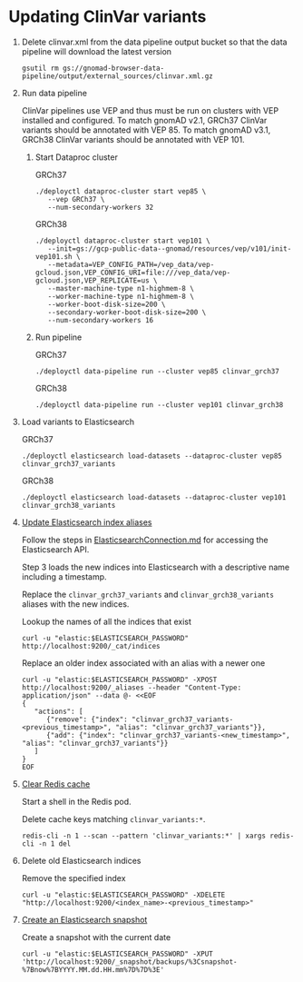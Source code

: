 # Updating ClinVar variants

1. Delete clinvar.xml from the data pipeline output bucket so that the data pipeline will download the latest version

   ```
   gsutil rm gs://gnomad-browser-data-pipeline/output/external_sources/clinvar.xml.gz
   ```

2. Run data pipeline

   ClinVar pipelines use VEP and thus must be run on clusters with VEP installed and configured. To match gnomAD v2.1, GRCh37 ClinVar variants should be annotated with VEP 85. To match gnomAD v3.1, GRCh38 ClinVar variants should be annotated with VEP 101.

   1. Start Dataproc cluster

      GRCh37

      ```
      ./deployctl dataproc-cluster start vep85 \
         --vep GRCh37 \
         --num-secondary-workers 32
      ```

      GRCh38

      ```
      ./deployctl dataproc-cluster start vep101 \
         --init=gs://gcp-public-data--gnomad/resources/vep/v101/init-vep101.sh \
         --metadata=VEP_CONFIG_PATH=/vep_data/vep-gcloud.json,VEP_CONFIG_URI=file:///vep_data/vep-gcloud.json,VEP_REPLICATE=us \
         --master-machine-type n1-highmem-8 \
         --worker-machine-type n1-highmem-8 \
         --worker-boot-disk-size=200 \
         --secondary-worker-boot-disk-size=200 \
         --num-secondary-workers 16
      ```

   2. Run pipeline

      GRCh37

      ```
      ./deployctl data-pipeline run --cluster vep85 clinvar_grch37
      ```

      GRCh38

      ```
      ./deployctl data-pipeline run --cluster vep101 clinvar_grch38
      ```

3. Load variants to Elasticsearch

   GRCh37

   ```
   ./deployctl elasticsearch load-datasets --dataproc-cluster vep85 clinvar_grch37_variants
   ```

   GRCh38

   ```
   ./deployctl elasticsearch load-datasets --dataproc-cluster vep101 clinvar_grch38_variants
   ```

4. [Update Elasticsearch index aliases](./ElasticsearchIndexAliases.md)

   Follow the steps in [ElasticsearchConnection.md](./ElasticsearchConnection.md) for accessing the Elasticsearch API.

   Step 3 loads the new indices into Elasticsearch with a descriptive name including a timestamp.

   Replace the `clinvar_grch37_variants` and `clinvar_grch38_variants` aliases with the new indices.

   Lookup the names of all the indices that exist

   ```
   curl -u "elastic:$ELASTICSEARCH_PASSWORD" http://localhost:9200/_cat/indices
   ```

   Replace an older index associated with an alias with a newer one

   ```
   curl -u "elastic:$ELASTICSEARCH_PASSWORD" -XPOST http://localhost:9200/_aliases --header "Content-Type: application/json" --data @- <<EOF
   {
      "actions": [
         {"remove": {"index": "clinvar_grch37_variants-<previous_timestamp>", "alias": "clinvar_grch37_variants"}},
         {"add": {"index": "clinvar_grch37_variants-<new_timestamp>", "alias": "clinvar_grch37_variants"}}
      ]
   }
   EOF
   ```

5. [Clear Redis cache](./RedisCache.md)

   Start a shell in the Redis pod.

   Delete cache keys matching `clinvar_variants:*`.

   ```
   redis-cli -n 1 --scan --pattern 'clinvar_variants:*' | xargs redis-cli -n 1 del
   ```

6. Delete old Elasticsearch indices

   Remove the specified index

   ```
   curl -u "elastic:$ELASTICSEARCH_PASSWORD" -XDELETE "http://localhost:9200/<index_name>-<previous_timestamp>"
   ```

7. [Create an Elasticsearch snapshot](./ElasticsearchSnapshots.md)

   Create a snapshot with the current date

   ```
   curl -u "elastic:$ELASTICSEARCH_PASSWORD" -XPUT 'http://localhost:9200/_snapshot/backups/%3Csnapshot-%7Bnow%7BYYYY.MM.dd.HH.mm%7D%7D%3E'
   ```
